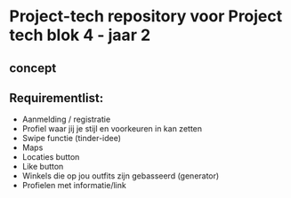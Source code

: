 # Project-tech repository voor Project tech blok 4 - jaar 2

## concept

## Requirementlist:
* Aanmelding / registratie
* Profiel waar jij je stijl en voorkeuren in kan zetten
* Swipe functie (tinder-idee)
* Maps
* Locaties button
* Like button
* Winkels die op jou outfits zijn gebasseerd (generator)
* Profielen met informatie/link
